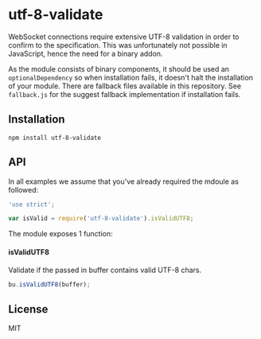 # utf-8-validate

WebSocket connections require extensive UTF-8 validation in order to confirm to
the specification. This was unfortunately not possible in JavaScript, hence the
need for a binary addon.

As the module consists of binary components, it should be used an
`optionalDependency` so when installation fails, it doesn't halt the
installation of your module. There are fallback files available in this
repository. See `fallback.js` for the suggest fallback implementation if
installation fails. 

## Installation

```
npm install utf-8-validate
```

## API

In all examples we assume that you've already required the mdoule as
followed:

```js
'use strict';

var isValid = require('utf-8-validate').isValidUTF8;
```

The module exposes 1 function:

#### isValidUTF8

Validate if the passed in buffer contains valid UTF-8 chars.

```js
bu.isValidUTF8(buffer);
```

## License

MIT
